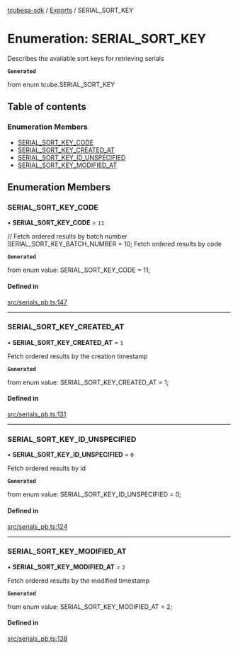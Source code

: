 [tcubesa-sdk](../README.md) / [Exports](../modules.md) / SERIAL\_SORT\_KEY

# Enumeration: SERIAL\_SORT\_KEY

Describes the available sort keys for retrieving serials

**`Generated`**

from enum tcube.SERIAL_SORT_KEY

## Table of contents

### Enumeration Members

- [SERIAL\_SORT\_KEY\_CODE](SERIAL_SORT_KEY.md#serial_sort_key_code)
- [SERIAL\_SORT\_KEY\_CREATED\_AT](SERIAL_SORT_KEY.md#serial_sort_key_created_at)
- [SERIAL\_SORT\_KEY\_ID\_UNSPECIFIED](SERIAL_SORT_KEY.md#serial_sort_key_id_unspecified)
- [SERIAL\_SORT\_KEY\_MODIFIED\_AT](SERIAL_SORT_KEY.md#serial_sort_key_modified_at)

## Enumeration Members

### SERIAL\_SORT\_KEY\_CODE

• **SERIAL\_SORT\_KEY\_CODE** = ``11``

// Fetch ordered results by batch number
SERIAL_SORT_KEY_BATCH_NUMBER = 10;
Fetch ordered results by code

**`Generated`**

from enum value: SERIAL_SORT_KEY_CODE = 11;

#### Defined in

[src/serials_pb.ts:147](https://github.com/TCUBEAI-TECHNOLOGIES-PRIVATE-LIMITED/ts-sdk/blob/3c64799/src/serials_pb.ts#L147)

___

### SERIAL\_SORT\_KEY\_CREATED\_AT

• **SERIAL\_SORT\_KEY\_CREATED\_AT** = ``1``

Fetch ordered results by the creation timestamp

**`Generated`**

from enum value: SERIAL_SORT_KEY_CREATED_AT = 1;

#### Defined in

[src/serials_pb.ts:131](https://github.com/TCUBEAI-TECHNOLOGIES-PRIVATE-LIMITED/ts-sdk/blob/3c64799/src/serials_pb.ts#L131)

___

### SERIAL\_SORT\_KEY\_ID\_UNSPECIFIED

• **SERIAL\_SORT\_KEY\_ID\_UNSPECIFIED** = ``0``

Fetch ordered results by id

**`Generated`**

from enum value: SERIAL_SORT_KEY_ID_UNSPECIFIED = 0;

#### Defined in

[src/serials_pb.ts:124](https://github.com/TCUBEAI-TECHNOLOGIES-PRIVATE-LIMITED/ts-sdk/blob/3c64799/src/serials_pb.ts#L124)

___

### SERIAL\_SORT\_KEY\_MODIFIED\_AT

• **SERIAL\_SORT\_KEY\_MODIFIED\_AT** = ``2``

Fetch ordered results by the modified timestamp

**`Generated`**

from enum value: SERIAL_SORT_KEY_MODIFIED_AT = 2;

#### Defined in

[src/serials_pb.ts:138](https://github.com/TCUBEAI-TECHNOLOGIES-PRIVATE-LIMITED/ts-sdk/blob/3c64799/src/serials_pb.ts#L138)
